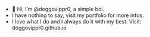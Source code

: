 - 👋 Hi, I’m @doggovippr0, a simple boi.
- I have nothing to say, visit my portfolio for more infos.
- I love what I do and I always do it with my best.
Visit: doggovippr0.github.io
